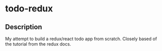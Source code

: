 # todo-redux
## Description

My attempt to build a redux/react todo app from scratch. Closely based of the tutorial from the redux docs.